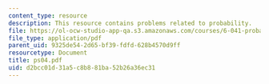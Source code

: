 ```yaml
---
content_type: resource
description: This resource contains problems related to probability.
file: https://ol-ocw-studio-app-qa.s3.amazonaws.com/courses/6-041-probabilistic-systems-analysis-and-applied-probability-spring-2006/d2bcc01d31a5c8b881ba52b26a36ec31_ps04.pdf
file_type: application/pdf
parent_uid: 9325de54-2d65-bf39-fdfd-628b4570d9ff
resourcetype: Document
title: ps04.pdf
uid: d2bcc01d-31a5-c8b8-81ba-52b26a36ec31
---
```


